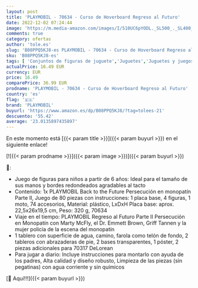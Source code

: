 ```yaml
---
layout: post
title: 'PLAYMOBIL - 70634 - Curso de Hoverboard Regreso al Futuro'
date: 2022-12-02 07:24:44
image: 'https://m.media-amazon.com/images/I/510UC6pYODL._SL500_._SL400_.jpg'
comments: true
category: ofertas
author: 'tole.es'
slug: 'B08PPQ5KJ8-es PLAYMOBIL - 70634 - Curso de Hoverboard Regreso al Futuro'
sku: 'B08PPQ5KJ8-es'
tags: [ 'Conjuntos de figuras de juguete','Juguetes','Juguetes y juegos','Muñecos y figuras','playmobil','🇪🇸', ]
actualPrice: 16.49 EUR
currency: EUR
price: 16.49
comparePrice: 36.99 EUR
prodname: 'PLAYMOBIL - 70634 - Curso de Hoverboard Regreso al Futuro'
country: 'es'
flag: '🇪🇸'
brand: 'PLAYMOBIL'
buyurl: 'https://www.amazon.es/dp/B08PPQ5KJ8/?tag=tolees-21'
descuento: '55.42'
average: '23.0135897435897'
---
```


En este momento está [{{< param title >}}]({{< param buyurl >}}) en el siguiente enlace!

[![{{< param prodname >}}]({{< param image >}})]({{< param buyurl >}})

🔎:

- Juego de figuras para niños a partir de 6 años: Ideal para el tamaño de sus manos y bordes redondeados agradables al tacto
- Contenido: 1x PLAYMOBIL Back to the Future Persecución en monopatín Parte II, Juego de 80 piezas con instrucciones: 1 placa base, 4 figuras, 1 moto, 74 accesorios, Material: plástico, LxDxH Placa base: aprox. 22,5x26x19,5 cm, Peso: 320 g, 70634
- Viaje en el tiempo: PLAYMOBIL Regreso al Futuro Parte II Persecución en Monopatín con Marty McFly, el Dr. Emmett Brown, Griff Tannen y la mujer policía de la escena del monopatín
- 1 tablero con superficie de agua, camino, farola como telón de fondo, 2 tableros con abrazaderas de pie, 2 bases transparentes, 1 póster, 2 piezas adicionales para 70317 DeLorean
- Para jugar a diario: Incluye instrucciones para montarlo con ayuda de los padres, Alta calidad y diseño robusto, Limpieza de las piezas (sin pegatinas) con agua corriente y sin químicos

[🛒 Aquí!!!]({{< param buyurl >}})

